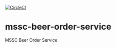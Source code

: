 [![CircleCI](https://circleci.com/gh/yyhyap/mssc-beer-order-service/tree/master.svg?style=svg)](https://circleci.com/gh/yyhyap/mssc-beer-order-service/tree/master)
# mssc-beer-order-service
MSSC Beer Order Service